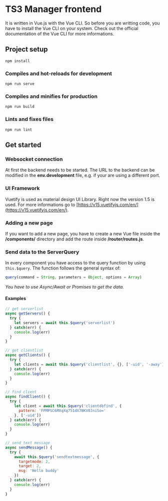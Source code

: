 # TS3 Manager frontend
It is written in Vue.js with the Vue CLI. So before you are writting code, you have to install the Vue CLI on your system. Check out the official documentation of the Vue CLI for more informations.

## Project setup
```
npm install
```

### Compiles and hot-reloads for development
```
npm run serve
```

### Compiles and minifies for production
```
npm run build
```

### Lints and fixes files
```
npm run lint
```

## Get started
### Websocket connection
At first the backend needs to be started. The URL to the backend can be modified in the __env.development__ file, e.g. if your are using a different port.

### UI Framework
Vuetify is used as material design UI Library. Right now the version 1.5 is used. For more informations go to [https://v15.vuetifyjs.com/en/](https://v15.vuetifyjs.com/en/).

### Adding a new page
If you want to add a new page, you have to create a new Vue file inside the __/components/__ directory and add the route inside __/router/routes.js__.

### Send data to the ServerQuery
In every component you have access to the query function by using ```this.$query```. The function follows the general syntax of:
```javascript
query(command = String, parameters = Object, options = Array)
```
*You have to use Async/Await or Promises to get the data.*
#### Examples
```javascript
// get serverlist
async getServers() {
  try {
    let servers = await this.$query('serverlist')
  } catch(err) {
    console.log(err)
  }
}
```
```javascript
// get clientlist
async getClients() {
  try {
    let clients = await this.$query('clientlist', {}, ['-uid', '-away'])
  } catch(err) {
    console.log(err)
  }
}
```
```javascript
// find client
async findClient() {
  try {
    let client = await this.$query('clientdbfind', {
      pattern: 'FPMPSC6MXqXq751dX7BKV0JniSo='
    }, ['-uid'])
  } catch(err) {
    console.log(err)
  }
}
```
```javascript
// send text message
async sendMessage() {
  try {
    await this.$query('sendtextmessage', {
      targetmode: 2,
      target: 2,
      msg: 'Hello buddy'
    })
  } catch(err) {
    console.log(err)
  }
}
```
